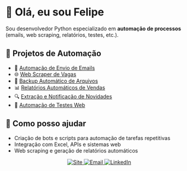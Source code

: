 # 👋 Olá, eu sou Felipe

Sou desenvolvedor Python especializado em **automação de processos** (emails, web scraping, relatórios, testes, etc.).

## 🚀 Projetos de Automação
- 📨 [Automação de Envio de Emails](https://github.com/Felipeprogdev/email-automation-demo)
- 🌐 [Web Scraper de Vagas](https://github.com/Felipeprogdev/web-scraper-sample?tab=readme-ov-file)
- 💾 [Backup Automático de Arquivos](link)
- 📊 [Relatórios Automáticos de Vendas](link)
- 🔍 [Extração e Notificação de Novidades](link)
- 🧪 [Automação de Testes Web](link)

## 💼 Como posso ajudar
- Criação de bots e scripts para automação de tarefas repetitivas  
- Integração com Excel, APIs e sistemas web  
- Web scraping e geração de relatórios automáticos  

<div align="center">
  <a href="https://felipeportfolio.online/" target="_blank" rel="noopener noreferrer">
    <img src="https://img.shields.io/badge/Site-000000?style=for-the-badge&logo=About.me&logoColor=white" alt="Site">
  </a>
  <a href="mailto:felipe.prog.al@gmail.com" target="_blank" rel="noopener noreferrer">
    <img src="https://img.shields.io/badge/Email-D14836?style=for-the-badge&logo=gmail&logoColor=white" alt="Email">
  </a>
  <a href="https://www.linkedin.com/in/felipe-da-silva-alves-449200202/" target="_blank" rel="noopener noreferrer">
    <img src="https://img.shields.io/badge/LinkedIn-0077B5?style=for-the-badge&logo=linkedin&logoColor=white" alt="LinkedIn">
  </a>
</div>

